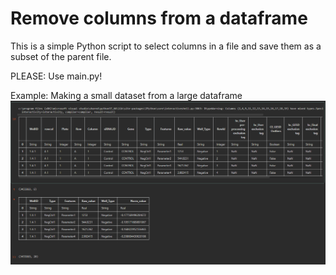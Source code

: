 # Remove columns from a dataframe

This is a simple Python script to select columns in a file and save them as a subset of the parent file.

PLEASE: Use main.py!

Example:
Making a small dataset from a large dataframe
![image info](./assets/python_columns.png "Jupyter notebook")
